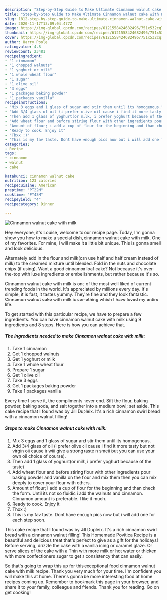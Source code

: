 ```yaml
---
description: "Step-by-Step Guide to Make Ultimate Cinnamon walnut cake with milk"
title: "Step-by-Step Guide to Make Ultimate Cinnamon walnut cake with milk"
slug: 1812-step-by-step-guide-to-make-ultimate-cinnamon-walnut-cake-with-milk
date: 2020-11-17T13:09:04.477Z
image: https://img-global.cpcdn.com/recipes/6121558424682496/751x532cq70/cinnamon-walnut-cake-with-milk-recipe-main-photo.jpg
thumbnail: https://img-global.cpcdn.com/recipes/6121558424682496/751x532cq70/cinnamon-walnut-cake-with-milk-recipe-main-photo.jpg
cover: https://img-global.cpcdn.com/recipes/6121558424682496/751x532cq70/cinnamon-walnut-cake-with-milk-recipe-main-photo.jpg
author: Harry Poole
ratingvalue: 4.8
reviewcount: 23481
recipeingredient:
- "1 cinnamon"
- "1 chopped walnuts"
- "1 yoghurt or milk"
- "1 whole wheat flour"
- "1 sugar"
- "1 olive oil"
- "3 eggs"
- "1 packages baking powder"
- "1 packages vanilla"
recipeinstructions:
- "Mix 3 eggs and 1 glass of sugar and stir them until its homogenous."
- "Add 3/4 glass of oil (i prefer olive oil cause i find it more tasty but not virgin oil cause it will give a strong taste n smell but you can use your own oil choice of course)."
- "Then add 1 glass of yoghurt(or milk, i prefer yoghurt because of the taste)"
- "Add wheat flour and before stiring flour with other ingredients pour baking powder and vanilla on the flour and mix them then you can mix deeply to cover your flour with others."
- "Amount of flour; i add a cup of flour for the beginning and than check the form. Until its not so fluidic i add the walnuts and cinnamon. Cinnamon amount is preferable. I like it much."
- "Ready to cook. Enjoy it"
- "Thxx :)"
- "This is my fav taste. Dont have enough pics now but i will add one for each step soon."
categories:
- Recipe
tags:
- cinnamon
- walnut
- cake

katakunci: cinnamon walnut cake 
nutrition: 123 calories
recipecuisine: American
preptime: "PT22M"
cooktime: "PT43M"
recipeyield: "4"
recipecategory: Dinner

---
```



![Cinnamon walnut cake with milk](https://img-global.cpcdn.com/recipes/6121558424682496/751x532cq70/cinnamon-walnut-cake-with-milk-recipe-main-photo.jpg)

Hey everyone, it's Louise, welcome to our recipe page. Today, I'm gonna show you how to make a special dish, cinnamon walnut cake with milk. One of my favorites. For mine, I will make it a little bit unique. This is gonna smell and look delicious.

Alternately add in the flour and milk(can use half and half cream instead of milk) to the creamed mixture until blended. Fold in the nuts and chocolate chips (if using). Want a good cinnamon loaf cake? Not because it&#39;s over-the-top with luxe ingredients or embellishments, but rather because it&#39;s so.

Cinnamon walnut cake with milk is one of the most well liked of current trending foods in the world. It's appreciated by millions every day. It's simple, it is fast, it tastes yummy. They're fine and they look fantastic. Cinnamon walnut cake with milk is something which I have loved my entire life.


To get started with this particular recipe, we have to prepare a few ingredients. You can have cinnamon walnut cake with milk using 9 ingredients and 8 steps. Here is how you can achieve that.

<!--inarticleads1-->

##### The ingredients needed to make Cinnamon walnut cake with milk:

1. Take 1 cinnamon
1. Get 1 chopped walnuts
1. Get 1 yoghurt or milk
1. Take 1 whole wheat flour
1. Prepare 1 sugar
1. Get 1 olive oil
1. Take 3 eggs
1. Get 1 packages baking powder
1. Take 1 packages vanilla


Every time I serve it, the compliments never end. Sift the flour, baking powder, baking soda, and salt together into a medium bowl; set aside. This cake recipe that I found was by Jill Dupleix. It&#39;s a rich cinnamon swirl bread with a cinnamon walnut filling! 

<!--inarticleads2-->

##### Steps to make Cinnamon walnut cake with milk:

1. Mix 3 eggs and 1 glass of sugar and stir them until its homogenous.
1. Add 3/4 glass of oil (i prefer olive oil cause i find it more tasty but not virgin oil cause it will give a strong taste n smell but you can use your own oil choice of course).
1. Then add 1 glass of yoghurt(or milk, i prefer yoghurt because of the taste)
1. Add wheat flour and before stiring flour with other ingredients pour baking powder and vanilla on the flour and mix them then you can mix deeply to cover your flour with others.
1. Amount of flour; i add a cup of flour for the beginning and than check the form. Until its not so fluidic i add the walnuts and cinnamon. Cinnamon amount is preferable. I like it much.
1. Ready to cook. Enjoy it
1. Thxx :)
1. This is my fav taste. Dont have enough pics now but i will add one for each step soon.


This cake recipe that I found was by Jill Dupleix. It&#39;s a rich cinnamon swirl bread with a cinnamon walnut filling! This Homemade Povitica Recipe is a beautiful and delicious treat that&#39;s perfect to give as a gift for the holidays! Before serving, drizzle the cake with a vanilla icing or caramel glaze. Or serve slices of the cake with a Thin with more milk or hot water or thicken with more confectioners sugar to get a consistency that can easily. 

So that's going to wrap this up for this exceptional food cinnamon walnut cake with milk recipe. Thank you very much for your time. I'm confident you will make this at home. There's gonna be more interesting food at home recipes coming up. Remember to bookmark this page in your browser, and share it to your family, colleague and friends. Thank you for reading. Go on get cooking!
